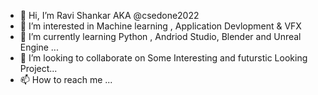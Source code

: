 - 👋 Hi, I’m Ravi Shankar AKA @csedone2022
- 👀 I’m interested in Machine learning , Application Devlopment  & VFX
- 🌱 I’m currently learning Python , Andriod Studio, Blender and Unreal Engine ...
- 💞️ I’m looking to collaborate on Some Interesting and futurstic  Looking Project...
- 📫 How to reach me ...

<!---
csedone2022/csedone2022 is a ✨ special ✨ repository because its `README.md` (this file) appears on your GitHub profile.
You can click the Preview link to take a look at your changes.
--->
